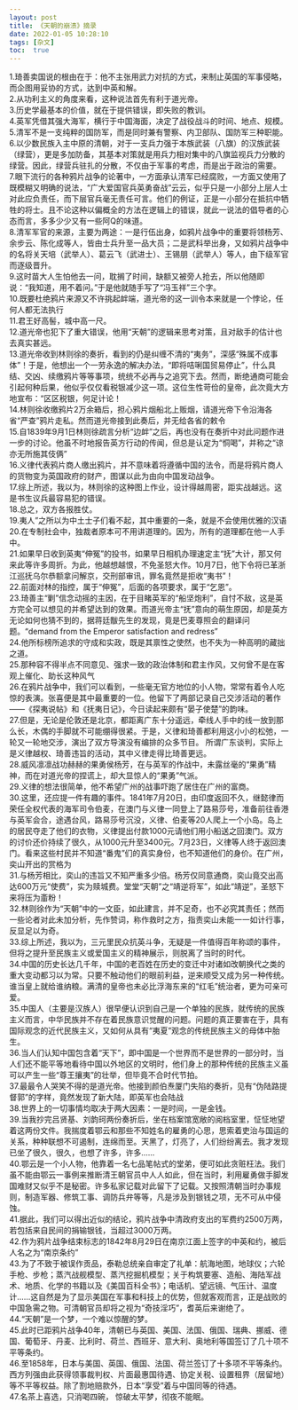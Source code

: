 ```yaml
---
layout: post
title: 《天朝的崩溃》摘录
date: 2022-01-05 10:28:10
tags: [杂文]
toc:  true
---
```


1.琦善卖国说的根由在于：他不主张用武力对抗的方式，来制止英国的军事侵略，而企图用妥协的方式，达到中英和解。  
2.从功利主义的角度来看，这种说法首先有利于道光帝。  
3.历史学最基本的价值，就在于提供错误，即失败的教训。  
4.英军凭借其强大海军，横行于中国海面，决定了战役战斗的时间、地点、规模。  
5.清军不是一支纯粹的国防军，而是同时兼有警察、内卫部队、国防军三种职能。  
6.以少数民族入主中原的清朝，对于一支兵力强于本族武装（八旗）的汉族武装（绿营），更是多加防备，其基本对策就是用兵力相对集中的八旗监视兵力分散的绿营。因此，绿营兵驻扎的分散，不仅由于军事的考虑，而是出于政治的需要。  
7.眼下流行的各种鸦片战争的论著中，一方面承认清军已经腐败，一方面又使用了既模糊又明确的说法，“广大爱国官兵英勇奋战”云云，似乎只是一小部分上层人士对此应负责任，而下层官兵毫无责任可言。他们的例证，正是一小部分在抵抗中牺牲的将士。且不论这种以偏概全的方法在逻辑上的错误，就此一说法的倡导者的心态而言，多多少少又有一些阿Q的味道。  
8.清军军官的来源，主要为两途：一是行伍出身，如鸦片战争中的重要将领杨芳、余步云、陈化成等人，皆由士兵升至一品大员；二是武科举出身，又如鸦片战争中的名将关天培（武举人）、葛云飞（武进士）、王锡朋（武举人）等人，由下级军官而逐级晋升。  
9.这时苗大人生怕他去一问，耽搁了时间，缺额又被旁人抢去，所以他随即说：“我知道，用不着问。”于是他就随手写了“冯玉祥”三个字。  
10.既要杜绝鸦片来源又不许挑起衅端，道光帝的这一训令本来就是一个悖论，任何人都无法执行  
11.君王好高髻，城中高一尺。  
12.道光帝也犯下了重大错误，他用“天朝”的逻辑来思考对策，且对敌手的估计也去真实甚远。  
13.道光帝收到林则徐的奏折，看到的仍是纠缠不清的“夷务”，深感“殊属不成事体”！于是，他想出一个一劳永逸的解决办法，“即将咭唎国贸易停止”，什么具结、交凶、续缴鸦片等等事项，统统不必再与之追究下去。然而，断绝通商可能会引起何种后果，他似乎仅仅看税银减少这一项。这位生性苛俭的皇帝，此次竟大方地宣布：“区区税银，何足计论！  
14.林则徐收缴鸦片2万余箱后，担心鸦片烟船北上贩烟，请道光帝下令沿海各省“严查”鸦片走私。然而道光帝接到此奏后，并无给各省的敕令  
15.自1839年9月1日林则徐疏言分析“边衅”之后，再也没有在奏折中对此问题作进一步的讨论。他虽不时地报告英方行动的传闻，但总是认定为“恫喝”，并称之“谅亦无所施其伎俩”  
16.义律代表鸦片商人缴出鸦片，并不意味着将遵循中国的法令，而是将鸦片商人的货物变为英国政府的财产，图谋以此为由向中国发动战争。  
17.综上所述，我以为，林则徐的这种图上作业，设计得越周密，距实战越远。这是书生议兵最容易犯的错误。  
18.总之，双方各报胜仗。  
19.夷人”之所以为中土士子们看不起，其中重要的一条，就是不会使用优雅的汉语  
20.在专制社会中，独裁者原本可不用讲道理的。因为，所有的道理都在他一人手中。  
21.如果早日收到英夷“伸冤”的投书，如果早日相机办理速定主“抚”大计，那又何来此等许多周折。为此，他越想越恨，不免圣怒大作。10月7日，他下令将已革浙江巡抚乌尔恭额拿问解京，交刑部审讯，罪名竟然是拒收“夷书”！  
22.前面对林的指控，属于“伸冤”，后面的各项要求，属于“乞恩”。  
23.琦善主“剿”信念动摇的主因，在于目睹英军的“船坚炮利”，自忖不敌，这是英方完全可以想见的并希望达到的效果。而道光帝主“抚”意向的萌生原因，却是英方无论如何也猜不到的，据蒋廷黻先生的发现，竟是巴麦尊照会的翻译问题。“demand from the Emperor satisfaction and redress”  
24.他所标榜所追求的守成和实政，既是其禀性之使然，也不失为一种高明的藏拙之道。  
25.那种容不得半点不同意见、强求一致的政治体制和君主作风，又何曾不是在客观上催化、助长这种风气  
26.在鸦片战争中，我们可以看到，一些毫无官方地位的小人物，常常有着令人吃惊的表演。张喜便是其中最重要的一位。他留下了两部记录自己交涉活动的著作——《探夷说帖》和《抚夷日记》，今日读起来颇有“晏子使楚”的韵味。  
27.但是，无论是伦敦还是北京，都距离广东十分遥远，牵线人手中的线一放到那么长，木偶的手脚就不可能绷得很紧。于是，义律和琦善都利用这小小的松弛，一轮又一轮地交涉，演出了双方导演没有编排的众多节目。 所谓广东谈判，实际上是义律越权、琦善违旨的活动，其中义律走得比琦善更远。  
28.威风凛凛战功赫赫的果勇侯杨芳，在与英军的作战中，未露丝毫的“果勇”精神，而在对道光帝的捏谎上，却大显惊人的“果勇”气派。  
29.义律的想法很简单，他不希望广州的战事吓跑了居住在广州的富商。  
30.这里，还应提一件有趣的事件。1841年7月20日，由印度返回不久，继懿律而荣任全权代表的海军司令伯麦，在澳门与义律一同登上了路易莎号，准备前往香港与英军会合，途遇台风，路易莎号沉没，义律、伯麦等20人爬上一个小岛。岛上的居民夺走了他们的衣物，义律提出付款1000元请他们用小船送之回澳门。双方的讨价还价持续了很久，从1000元升至3400元。7月23日，义律等人终于返回澳门。看来这些村民并不知道“番鬼”们的真实身份，也不知道他们的身价。在广州，奕山开出的赏格为  
31.与杨芳相比，奕山的违旨又不知严重多少倍。杨芳仅同意通商，奕山竟交出高达600万元“使费”，实为赎城费。堂堂“天朝”之“靖逆将军”，如此“靖逆”，圣怒下来将压为齑粉！  
32.林则徐作为“天朝”中的一文臣，如此建言，并不足奇，也不必究其责任；然而一些论者对此未加分析，先作赞词，称作救时之方，指责奕山未能一一如计行事，反显足以为奇。  
33.综上所述，我以为，三元里民众抗英斗争，无疑是一件值得百年称颂的事件，但将之提升至民族主义或爱国主义的精神展示，则脱离了当时的时代。  
34.中国的历史长达几千年，中国的老百姓在历史的变迁中对诸如改朝换代之类的重大变动都习以为常。只要不触动他们的眼前利益，逆来顺受又成为另一种传统。谁当皇上就给谁纳粮。满清的皇帝也未必比浮海东来的“红毛”统治者，更为可亲可爱。  
35.中国人（主要是汉族人）很早便认识到自己是一个单独的民族，就传统的民族主义而言，中华民族并不存在着民族意识觉醒的问题。问题的真正要害在于，具有国际观念的近代民族主义，又如何从具有“夷夏”观念的传统民族主义的母体中胎生。  
36.当人们认知中国包含着“天下”，即中国是一个世界而不是世界的一部分时，当人们还不能平等地看待中国以外地区的文明时，他们身上的那种传统的民族主义虽可以产生一些“尊王攘夷”的壮举，但毕竟不合时代节拍。  
37.最最令人哭笑不得的是道光帝。他接到颜伯焘厦门失陷的奏折，见有“伪陆路提督郭”的字样，竟然发现了新大陆，即英军也会陆战  
38.世界上的一切事情均取决于两大因素：一是时间，一是金钱。  
39.当我抄完吕贤基、刘韵珂两份奏折后，坐在档案馆宽敞的阅档室里，怔怔地望着这两份文件。我揣度着鄂云和那些不知姓名的雇勇的心思，思索着吏治与国运的关系，种种联想不可遏制，连绵而至。天黑了，灯亮了，人们纷纷离去。我才发现已坐了很久，很久，也想了许多，许多……  
40.鄂云是一个小人物，他靠着一名七品笔帖式的堂弟，便可如此贪赃枉法。我们虽不能由鄂云一事例来推断清王朝官员中人人如此，但在当时，利用雇勇做手脚发国难财又似乎不是秘密。许多私家记载对此留下了记载。又按照清朝当时办事规则，制造军器、修筑工事、调防兵弁等等，凡是涉及到银钱之项，无不可从中侵蚀。  
41.据此，我们可以得出近似的结论，鸦片战争中清政府支出的军费约2500万两，若包括来自民间的捐输银钱，当超过3000万两。  
42.作为鸦片战争结束标志的1842年8月29日在南京江面上签字的中英和约，被后人名之为“南京条约”  
43.为了不致于被误作贡品，泰勒总统亲自审定了礼单：航海地图，地球仪；六轮手枪、步枪；蒸汽战舰模型、蒸汽挖掘机模型；关于构筑要塞、造船、海陆军战术、地质、化学的书籍以及《美国百科全书》；电话机、望远镜、气压计、温度计……这自然是为了显示美国在军事和科技上的优势，但就客观而言，正是战败的中国急需之物。可清朝官员却将之视为“奇技淫巧”，耆英后来谢绝了。  
44.“天朝”是一个梦，一个难以惊醒的梦。  
45.此时已距鸦片战争40年，清朝已与英国、美国、法国、俄国、瑞典、挪威、德国、葡萄牙、丹麦、比利时、荷兰、西班牙、意大利、奥地利等国签订了几十项不平等条约。  
46.至1858年，日本与美国、英国、俄国、法国、荷兰签订了十多项不平等条约。西方列强由此获得领事裁判权、片面最惠国待遇、协定关税、设置租界（居留地）等不平等权益。除了割地赔款外，日本“享受”着与中国同等的待遇。  
47.名茶上喜选，只消喝四碗， 惊破太平梦，彻夜不能眠。  
